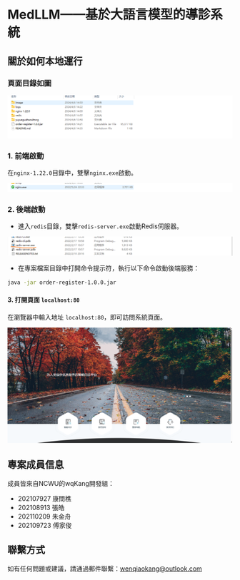 # MedLLM——基於大語言模型的導診系統

## 關於如何本地運行

### 頁面目錄如圖

![image-20240406145206165](image/image-20240406145206165.png)

### 1. 前端啟動

在`nginx-1.22.0`目錄中，雙擊`nginx.exe`啟動。

![image-20240406142825539](image/image-20240406142825539.png)

### 2. 後端啟動

- 進入`redis`目錄，雙擊`redis-server.exe`啟動Redis伺服器。

![image-20240406142954931](image/image-20240406142954931.png)

- 在專案檔案目錄中打開命令提示符，執行以下命令啟動後端服務：

```bash
java -jar order-register-1.0.0.jar
```

#### 3. 打開頁面 `localhost:80`

在瀏覽器中輸入地址 `localhost:80`，即可訪問系統頁面。

![image-20240406145448045](image/image-20240406145448045.png)

## 專案成員信息

成員皆來自NCWU的wqKang開發組：

- 202107927 康問樵
- 202108913 張皓
- 202110209 朱金舟
- 202109723 傅家俊

## 聯繫方式

如有任何問題或建議，請通過郵件聯繫：wenqiaokang@outlook.com
